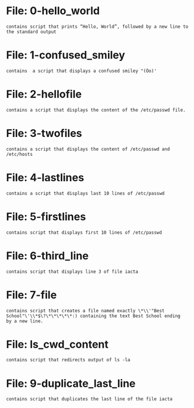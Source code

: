 # File: 0-hello_world
	contains script that prints “Hello, World”, followed by a new line to the standard output

# File: 1-confused_smiley
	contains  a script that displays a confused smiley "(Ôo)'

# File: 2-hellofile
	contains a script that displays the content of the /etc/passwd file.

# File: 3-twofiles
	contains a script that displays the content of /etc/passwd and /etc/hosts

# File: 4-lastlines
	contains a script that displays last 10 lines of /etc/passwd

# File: 5-firstlines
	contains script that displays first 10 lines of /etc/passwd

# File: 6-third_line
	contains script that displays line 3 of file iacta

# File: 7-file
	contains script that creates a file named exactly \*\\'"Best School"\'\\*$\?\*\*\*\*\*:) containing the text Best School ending 	by a new line.

# File: ls_cwd_content
	contains script that redirects output of ls -la

# File: 9-duplicate_last_line 
	contains script that duplicates the last line of the file iacta 
